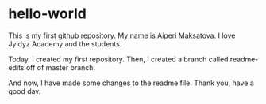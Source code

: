 # hello-world
This is my first github repository.
My name is Aiperi Maksatova. I love Jyldyz Academy and the students.

Today, I created my first repository.
Then, I created a branch called readme-edits off of master branch.

And now, I have made some changes to the readme file.
Thank you, have a good day.
